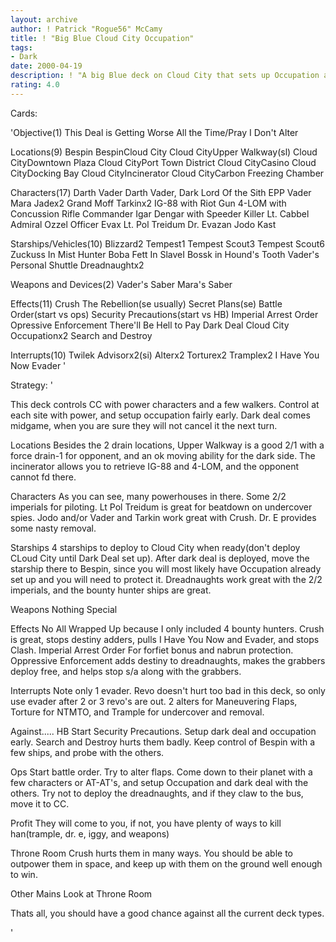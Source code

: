 ```yaml
---
layout: archive
author: ! Patrick "Rogue56" McCamy
title: ! "Big Blue Cloud City Occupation"
tags:
- Dark
date: 2000-04-19
description: ! "A big Blue deck on Cloud City that sets up Occupation and a mid-game Dark Deal."
rating: 4.0
---
```

Cards: 

'Objective(1)
This Deal is Getting Worse All the Time/Pray I Don't Alter

Locations(9)
Bespin
BespinCloud City
Cloud CityUpper Walkway(sl)
Cloud CityDowntown Plaza
Cloud CityPort Town District
Cloud CityCasino
Cloud CityDocking Bay
Cloud CityIncinerator
Cloud CityCarbon Freezing Chamber

Characters(17)
Darth Vader
Darth Vader, Dark Lord Of the Sith
EPP Vader
Mara Jadex2
Grand Moff Tarkinx2
IG-88 with Riot Gun
4-LOM with Concussion Rifle
Commander Igar
Dengar with Speeder Killer
Lt. Cabbel
Admiral Ozzel
Officer Evax
Lt. Pol Treidum
Dr. Evazan
Jodo Kast

Starships/Vehicles(10)
Blizzard2
Tempest1
Tempest Scout3
Tempest Scout6
Zuckuss In Mist Hunter
Boba Fett In SlaveI
Bossk in Hound's Tooth
Vader's Personal Shuttle
Dreadnaughtx2

Weapons and Devices(2)
Vader's Saber
Mara's Saber


Effects(11)
Crush The Rebellion(se usually)
Secret Plans(se)
Battle Order(start vs ops)
Security Precautions(start vs HB)
Imperial Arrest Order
Opressive Enforcement
There'll Be Hell to Pay
Dark Deal
Cloud City Occupationx2
Search and Destroy

Interrupts(10)
Twilek Advisorx2(si)
Alterx2
Torturex2
Tramplex2
I Have You Now
Evader '

Strategy: '

  This deck controls CC with power characters and a few walkers.  Control at each site with power,
and setup occupation fairly early.  Dark deal comes midgame, when you are sure they will not cancel it the next turn.

Locations
Besides the 2 drain locations, Upper Walkway is a good 2/1 with a force drain-1 for opponent, and an ok moving ability for the dark side.
The incinerator allows you to retrieve IG-88 and 4-LOM, and the opponent cannot fd there.

Characters
As you can see, many powerhouses in there.  Some 2/2 imperials for piloting.  Lt Pol Treidum is great for beatdown on undercover spies.  Jodo and/or Vader and Tarkin work great with Crush.  Dr. E provides some nasty removal.

Starships
4 starships to deploy to Cloud City when ready(don't deploy CLoud City until Dark Deal set up).  After dark deal is deployed, move the starship there to Bespin, since you will most likely have Occupation already set up and you will need to protect it.  Dreadnaughts work great with the 2/2 imperials, and the bounty hunter ships are great.

Weapons
Nothing Special

Effects
No All Wrapped Up because I only included 4 bounty hunters.
Crush is great, stops destiny adders, pulls I Have You Now and Evader, and stops Clash.
Imperial Arrest Order For forfiet bonus and nabrun protection.
Oppressive Enforcement adds destiny to dreadnaughts, makes the grabbers deploy free, and helps stop s/a along with the grabbers.

Interrupts
Note only 1 evader.  Revo doesn't hurt too bad in this deck, so only use evader after 2 or 3 revo's are out.	2 alters for Maneuvering Flaps, Torture for NTMTO, and Trample for undercover and removal.

Against.....
HB  Start Security Precautions.  Setup dark deal and occupation early.  Search and Destroy hurts them badly.  Keep control of Bespin with a few ships, and probe with the others.

Ops  Start battle order.  Try to alter flaps.	Come down to their planet with a few characters or AT-AT's, and setup Occupation and dark deal with the others.  Try not to deploy the dreadnaughts, and if they claw to the bus, move it to CC.

Profit  They will come to you, if not, you have plenty of ways to kill han(trample, dr. e, iggy, and weapons)

Throne Room  Crush hurts them in many ways.  You should be able to outpower them in space, and keep up with them on the ground well enough to win.

Other Mains  Look at Throne Room

Thats all, you should have a good chance against all the current deck types.

'